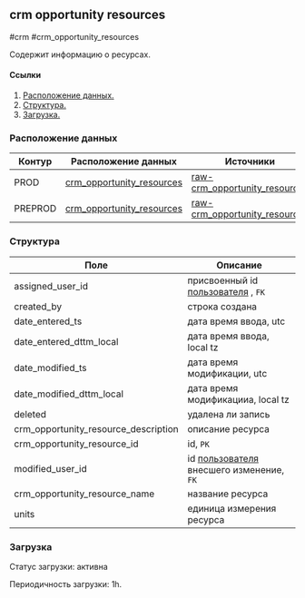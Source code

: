 ## crm opportunity resources
#crm #crm_opportunity_resources

Содержит информацию о ресурсах.


#### Ссылки
1. [Расположение данных.](#расположение-данных)
2. [Структура.](#структура)
3. [Загрузка.](#загрузка)


### Расположение данных

| Контур  | Расположение данных                                                                                                                      | Источники                                                                                                                                                   |
|---------|------------------------------------------------------------------------------------------------------------------------------------------|-------------------------------------------------------------------------------------------------------------------------------------------------------------|
| PROD    | [crm_opportunity_resources](https://yt.yandex-team.ru/hahn/navigation?path=//home/cloud-dwh/data/prod/ods/crm/crm_opportunity_resources) | [raw-crm_opportunity_resources](https://yt.yandex-team.ru/hahn/navigation?path=//home/cloud-dwh/data/prod/raw/mysql/crm-cloud/cloud8_opportunity_resources) |
| PREPROD | [crm_opportunity_resources](https://yt.yandex-team.ru/hahn/navigation?path=//home/cloud-dwh/data/prod/ods/crm/crm_opportunity_resources) | [raw-crm_opportunity_resources](https://yt.yandex-team.ru/hahn/navigation?path=//home/cloud-dwh/data/prod/raw/mysql/crm-cloud/cloud8_opportunity_resources) |


### Структура

| Поле                                 | Описание                                                                                                                         |
|--------------------------------------|----------------------------------------------------------------------------------------------------------------------------------|
| assigned_user_id                     | присвоенный id [пользователя](https://a.yandex-team.ru/arc_vcs/cloud/dwh/nirvana/vh/workflows/ods/yt/crm/crm_users) , `FK`       |
| created_by                           | строка создана                                                                                                                   |
| date_entered_ts                      | дата время ввода, utc                                                                                                            |
| date_entered_dttm_local              | дата время ввода, local tz                                                                                                       |
| date_modified_ts                     | дата время модификации, utc                                                                                                      |
| date_modified_dttm_local             | дата время модификацииа, local tz                                                                                                |
| deleted                              | удалена ли запись                                                                                                                |
| crm_opportunity_resource_description | описание ресурса                                                                                                                 |
| crm_opportunity_resource_id          | id, `PK`                                                                                                                         |
| modified_user_id                     | id [пользователя](https://a.yandex-team.ru/arc_vcs/cloud/dwh/nirvana/vh/workflows/ods/yt/crm/crm_users) внесшего изменение, `FK` |
| crm_opportunity_resource_name        | название ресурса                                                                                                                 |
| units                                | единица измерения ресурса                                                                                                        |


### Загрузка
Статус загрузки: активна

Периодичность загрузки: 1h.
